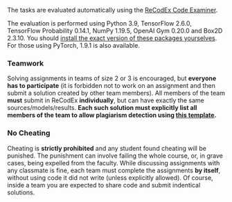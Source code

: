 The tasks are evaluated automatically using the
[ReCodEx Code Examiner](https://recodex.mff.cuni.cz/).

The evaluation is performed using Python 3.9, TensorFlow 2.6.0,
TensorFlow Probability 0.14.1, NumPy 1.19.5, OpenAI Gym 0.20.0 and Box2D 2.3.10.
You should [install the exact version of these packages yourselves](#faq_install).
For those using PyTorch, 1.9.1 is also available.

### Teamwork

Solving assignments in teams of size 2 or 3 is encouraged, but **everyone has to
participate** (it is forbidden not to work on an assignment and then submit
a solution created by other team members). All members of the team
**must** submit in ReCodEx **individually**, but can have exactly the same
sources/models/results. **Each such solution must explicitly list all
members of the team to allow plagiarism detection using
[this template](https://github.com/ufal/npfl122/tree/master/labs/team_description.py).**

### No Cheating

Cheating is **strictly prohibited** and any student found cheating will be punished.
The punishment can involve failing the whole course, or, in grave cases, being
expelled from the faculty. While discussing assignments with any classmate is fine,
each team must complete the assignments **by itself**, without using code it did not
write (unless explicitly allowed). Of course, inside a team you are expected to
share code and submit indentical solutions.
